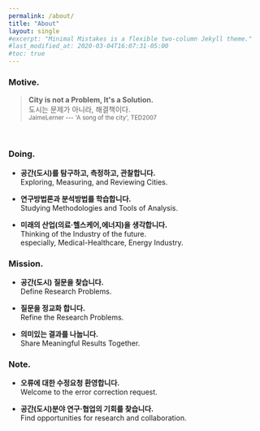 ```yaml
---
permalink: /about/
title: "About"
layout: single
#excerpt: "Minimal Mistakes is a flexible two-column Jekyll theme."
#last_modified_at: 2020-03-04T16:07:31-05:00
#toc: true
---
```


### Motive.

> <b>City is not a Problem, It's a Solution. </b><br>
> 도시는 문제가 아니라, 해결책이다. <br>
<sub>JaimeLerner --- 'A song of the city', TED2007</sub>
<br>


### Doing.

- <b>공간(도시)를 탐구하고, 측정하고, 관찰합니다.</b><br>
  Exploring, Measuring, and Reviewing Cities.<br>

- <b>연구방법론과 분석방법를 학습합니다.</b><br>
  Studying Methodologies and Tools of Analysis.<br>

- <b>미래의 산업(의료·헬스케어,에너지)을 생각합니다.</b><br>
  Thinking of the Industry of the future.<br>
  especially, Medical-Healthcare, Energy Industry.


### Mission.

- <b>공간(도시) 질문을 찾습니다.</b><br>
  Define Research Problems.<br>

- <b>질문을 정교화 합니다.</b><br>
  Refine the Research Problems.<br>

- <b>의미있는 결과를 나눕니다.</b><br>
  Share Meaningful Results Together.

### Note.

- <b>오류에 대한 수정요청 환영합니다.</b><br>
  Welcome to the error correction request.<br>

- <b>공간(도시)분야 연구·협업의 기회를 찾습니다.</b><br>
  Find opportunities for research and collaboration.<br>



<!-- 
할 수 있는 일보다 하고 싶은 일이 많습니다. 
경계는 정해져 있지 않지만, 의미있고 잘할 수 있는 일에 집중합니다. 

| dd | dd | dd |
|:-- | -- | --:|
| aa | aa | aa |

Learning : `R` , `Python`, `QGIS` <br>
To Learn : `GO`
{: .notice--info}
-->


